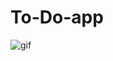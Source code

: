 # To-Do-app
![gif](https://user-images.githubusercontent.com/50354069/168482699-cc88c7e2-83e6-4917-9e27-0505ca1fd054.gif)
